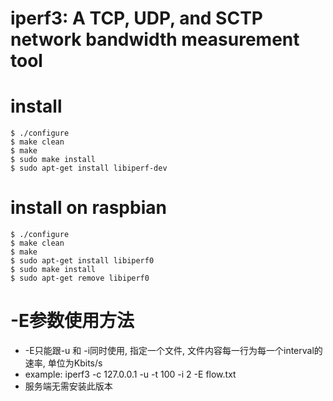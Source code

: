 iperf3:  A TCP, UDP, and SCTP network bandwidth measurement tool
================================================================
# install
``` 
$ ./configure
$ make clean
$ make
$ sudo make install
$ sudo apt-get install libiperf-dev
```
# install on raspbian
```
$ ./configure
$ make clean
$ make
$ sudo apt-get install libiperf0
$ sudo make install
$ sudo apt-get remove libiperf0
```

# -E参数使用方法
* -E只能跟-u 和 -i同时使用, 指定一个文件, 文件内容每一行为每一个interval的速率, 单位为Kbits/s
* example: iperf3 -c 127.0.0.1 -u -t 100 -i 2 -E flow.txt
* 服务端无需安装此版本
